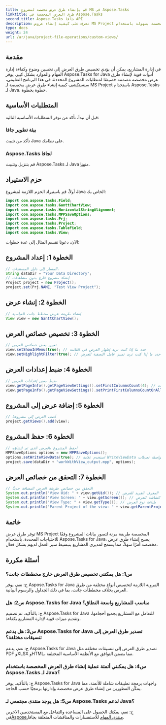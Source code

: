 ```yaml
---
title: قم بإنشاء طرق عرض مخصصة لمشروع MS في Aspose.Tasks
linktitle: طرق العرض المخصصة في Aspose.Tasks
second_title: Aspose.Tasks جافا API
description: تعرف على كيفية إنشاء عروض MS Project مخصصة بسهولة باستخدام Aspose.Tasks لـ Java. تعزيز كفاءة إدارة المشروع من خلال طرق عرض مخصصة.
type: docs
weight: 24
url: /ar/java/project-file-operations/custom-views/
---
```

## مقدمة
في إدارة المشاريع، يمكن أن يؤدي تخصيص طرق العرض إلى تحسين وضوح وكفاءة إدارة المهام والموارد بشكل كبير. يوفر Aspose.Tasks for Java أدوات قوية لإنشاء طرق عرض مخصصة مصممة خصيصًا لمتطلبات المشروع المحددة. في هذا البرنامج التعليمي، سنستكشف كيفية إنشاء طرق عرض مخصصة لـ MS Project باستخدام Aspose.Tasks لـ Java، خطوة بخطوة.
## المتطلبات الأساسية
قبل أن نبدأ، تأكد من توفر المتطلبات الأساسية التالية:
### بيئة تطوير جافا
تأكد من تثبيت Java على نظامك.
### Aspose.Tasks لجافا
 قم بتنزيل وتثبيت Aspose.Tasks لـ Java من[هنا](https://releases.aspose.com/tasks/java/).
## حزم الاستيراد
أولاً، قم باستيراد الحزم اللازمة لمشروع Java الخاص بك:
```java
import com.aspose.tasks.Field;
import com.aspose.tasks.GanttChartView;
import com.aspose.tasks.HorizontalStringAlignment;
import com.aspose.tasks.MPPSaveOptions;
import com.aspose.tasks.Prj;
import com.aspose.tasks.Project;
import com.aspose.tasks.TableField;
import com.aspose.tasks.View;
```
الآن، دعونا نقسم المثال إلى عدة خطوات:
## الخطوة 1: إعداد المشروع
```java
// المسار إلى دليل المستندات.
String dataDir = "Your Data Directory";
// إنشاء مشروع فارغ بدون مشاهدات
Project project = new Project();
project.set(Prj.NAME, "Test View Project");
```
## الخطوة 2: إنشاء عرض
```java
// إنشاء طريقة عرض مخطط جانت القياسية
View view = new GanttChartView();
```
## الخطوة 3: تخصيص خصائص العرض
```java
// تعيين بعض خصائص العرض
view.setShowInMenu(true); // حدد ما إذا كنت تريد إظهار العرض في القائمة
view.setHighlightFilter(true); // حدد ما إذا كنت تريد تمييز عامل التصفية للعرض
```
## الخطوة 4: ضبط إعدادات العرض
```java
// ضبط بعض إعدادات العرض
view.getPageInfo().getPageViewSettings().setFirstColumnsCount(4); // قم بتعيين عدد الأعمدة الأولى المراد طباعتها على كافة الصفحات
view.getPageInfo().getPageViewSettings().setPrintFirstColumnsCountOnAllPages(true); // حدد ما إذا كنت تريد طباعة العدد المحدد من الأعمدة الأولى في جميع الصفحات
```
## الخطوة 5: إضافة عرض إلى المشروع
```java
// أضف العرض إلى مشروعنا
project.getViews().add(view);
```
## الخطوة 6: حفظ المشروع
```java
// احفظ المشروع بالعرض الذي تم إنشاؤه
MPPSaveOptions options = new MPPSaveOptions();
options.setWriteViewData(true); // استخدم علامة WriteViewData لمواصلة تعديلات project.Views
project.save(dataDir + "workWithView_output.mpp", options);
```
## الخطوة 7: التحقق من خصائص العرض
```java
// التحقق من خصائص طريقة العرض المضافة حديثًا
System.out.println("View Uid: " + view.getUid()); // طباعة المعرف الفريد للعرض
System.out.println("View Screen: " + view.getScreen()); // طباعة نوع الشاشة للعرض
System.out.println("View Type: " + view.getType()); // طباعة نوع العرض
System.out.println("Parent Project of the view: " + view.getParentProject().get(Prj.NAME)); // طباعة المشروع الأصلي للعرض
```
## خاتمة
توفر طرق عرض MS Project المخصصة طريقة مرنة لتصور بيانات المشروع وفقًا للاحتياجات المحددة. باستخدام Aspose.Tasks for Java، يصبح إنشاء طرق عرض مخصصة أمرًا سهلاً، مما يسمح لمديري المشاريع بتبسيط سير العمل لديهم بشكل فعال.
## أسئلة مكررة
### س1: هل يمكنني تخصيص طرق العرض خارج مخططات جانت؟
ج: نعم، يوفر Aspose.Tasks for Java المرونة اللازمة لتخصيص أنواع مختلفة من طرق العرض بخلاف مخططات جانت، بما في ذلك الجداول والرسوم البيانية.
### س2: هل Aspose.Tasks for Java مناسب للمشاريع واسعة النطاق؟
ج: بالتأكيد. تم تصميم Aspose.Tasks for Java للتعامل مع المشاريع بجميع أحجامها، وتقديم ميزات قوية لإدارة المشاريع بكفاءة.
### س3: هل يدعم Aspose.Tasks for Java تصدير طرق العرض إلى تنسيقات مختلفة؟
ج: نعم، يدعم Aspose.Tasks for Java تصدير طرق العرض إلى تنسيقات مختلفة مثل PDF وXLSX وHTML، مما يضمن التوافق مع الأنظمة الأساسية المختلفة.
### س4: هل يمكنني أتمتة عملية إنشاء طرق العرض المخصصة باستخدام Aspose.Tasks لـ Java؟
ج: بالتأكيد. يوفر Aspose.Tasks for Java واجهات برمجة تطبيقات شاملة للأتمتة، مما يمكّن المطورين من إنشاء طرق عرض مخصصة وإدارتها برمجيًا حسب الحاجة.
### س5: هل يوجد منتدى مجتمعي لـ Aspose.Tasks لدعم Java؟
 ج: نعم، يمكنك الحصول على المساعدة والتفاعل مع المستخدمين الآخرين في[Aspose.منتدى المهام](https://forum.aspose.com/c/tasks/15) للاستفسارات والمناقشات المتعلقة بجافا.